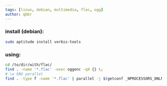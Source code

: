 ```yaml
---
tags: [linux, debian, multimedia, flac, ogg]
author: qbbr
---
```


### install (debian):

```bash
sudo aptitude install vorbis-tools
```

### using:

```bash
cd /to/dir/with/flac/
find . -name '*.flac' -exec oggenc -q9 {} \;
# \w GNU parallel
find . -type f -name '*.flac' | parallel -j $(getconf _NPROCESSORS_ONLN) oggenc -q9 {}
```
